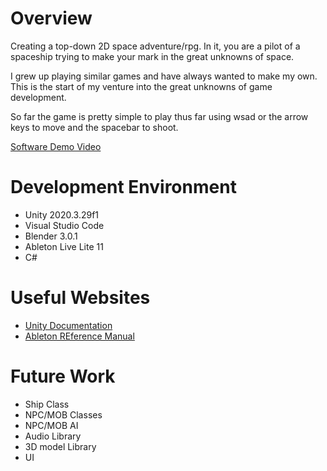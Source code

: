 # Overview

Creating a top-down 2D space adventure/rpg. In it, you are a pilot of a spaceship trying to make your mark in the great unknowns of space. 

I grew up playing similar games and have always wanted to make my own. This is the start of my venture into the great unknowns of game development.

So far the game is pretty simple to play thus far using wsad or the arrow keys to move and the spacebar to shoot. 


[Software Demo Video](https://youtu.be/ikym6cU7vuQ)

# Development Environment

* Unity 2020.3.29f1
* Visual Studio Code
* Blender 3.0.1
* Ableton Live Lite 11
* C#

# Useful Websites

* [Unity Documentation](https://docs.unity3d.com/)
* [Ableton REference Manual](https://www.ableton.com/en/manual/welcome-to-live/)

# Future Work

* Ship Class
* NPC/MOB Classes
* NPC/MOB AI
* Audio Library
* 3D model Library 
* UI
